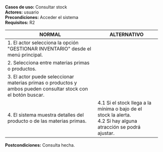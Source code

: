 **Casos de uso:** Consultar stock  
**Actores:** usuario  
**Precondiciones:** Acceder el sistema  
**Requisitos:** R2  

| **NORMAL** | **ALTERNATIVO** |
|------------|-----------------|
| 1. El actor selecciona la opción "GESTIONAR INVENTARIO" desde el menú principal. | |
| 2. Selecciona entre materias primas o productos. | |
| 3. El actor puede seleccionar materias primas o productos y ambos pueden consultar stock con el botón buscar. | |
| 4. El sistema muestra detalles del producto o de las materias primas. | 4.1 Si el stock llega a la mínima o bajo de el stock la alerta. <br> 4.2 Si hay alguna atracción se podrá ajustar. |

**Postcondiciones:** Consulta hecha.